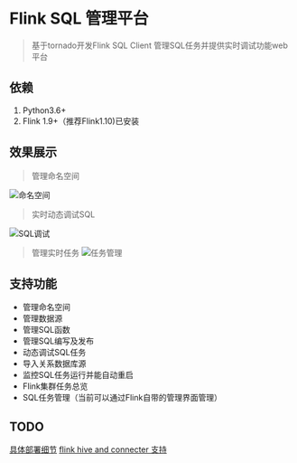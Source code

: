 # Flink SQL 管理平台

> 基于tornado开发Flink SQL Client 管理SQL任务并提供实时调试功能web平台

## 依赖

1. Python3.6+
2. Flink 1.9+（推荐Flink1.10)已安装
 
  

## 效果展示

> 管理命名空间

![命名空间](images/namespace.png)


> 实时动态调试SQL

![SQL调试](images/debug.png)

> 管理实时任务
![任务管理](images/job.png)


## 支持功能

- 管理命名空间
- 管理数据源
- 管理SQL函数
- 管理SQL编写及发布
- 动态调试SQL任务
- 导入关系数据库源
- 监控SQL任务运行并能自动重启
- Flink集群任务总览
- SQL任务管理（当前可以通过Flink自带的管理界面管理）

## TODO


[具体部署细节](readme-en.md)
[flink hive and connecter 支持](flink_install.md)


